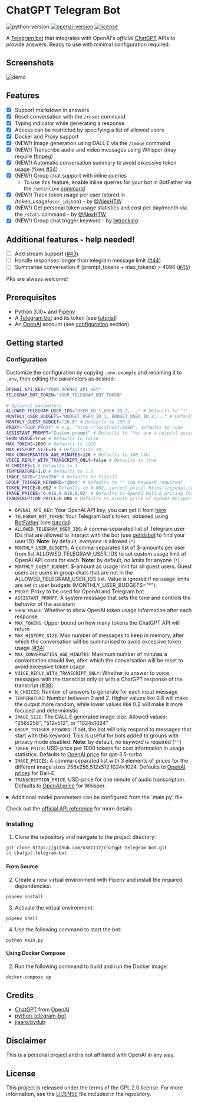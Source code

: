 # ChatGPT Telegram Bot
![python-version](https://img.shields.io/badge/python-3.10-blue.svg)
[![openai-version](https://img.shields.io/badge/openai-0.27.0-green.svg)](https://openai.com/)
[![license](https://img.shields.io/badge/License-GPL%202.0-brightgreen.svg)](LICENSE)

A [Telegram bot](https://core.telegram.org/bots/api) that integrates with OpenAI's _official_ [ChatGPT](https://openai.com/blog/chatgpt/) APIs to provide answers. Ready to use with minimal configuration required.

## Screenshots
![demo](https://user-images.githubusercontent.com/11541888/225114786-0d639854-b3e1-4214-b49a-e51ce8c40387.png)

## Features
- [x] Support markdown in answers
- [x] Reset conversation with the `/reset` command
- [x] Typing indicator while generating a response
- [x] Access can be restricted by specifying a list of allowed users
- [x] Docker and Proxy support
- [x] (NEW!) Image generation using DALL·E via the `/image` command
- [x] (NEW!) Transcribe audio and video messages using Whisper (may require [ffmpeg](https://ffmpeg.org))
- [x] (NEW!) Automatic conversation summary to avoid excessive token usage (fixes [#34](https://github.com/n3d1117/chatgpt-telegram-bot/issues/34))
- [x] (NEW!) Group chat support with inline queries 
  - To use this feature, enable inline queries for your bot in BotFather via the `/setinline` [command](https://core.telegram.org/bots/inline)
- [x] (NEW!) Track token usage per user (stored in /token_usage/`user_id`.json) - by [@AlexHTW](https://github.com/AlexHTW)
- [x] (NEW!) Get personal token usage statistics and cost per day/month via the `/stats` command - by [@AlexHTW](https://github.com/AlexHTW)
- [x] (NEW!) Group chat trigger keyword - by [@tracking](https://github.com/tracking)

## Additional features - help needed!
- [ ] Add stream support ([#43](https://github.com/n3d1117/chatgpt-telegram-bot/issues/43))
- [ ] Handle responses longer than telegram message limit ([#44](https://github.com/n3d1117/chatgpt-telegram-bot/issues/44))
- [ ] Summarise conversation if (prompt_tokens + max_tokens) > 4096 ([#45](https://github.com/n3d1117/chatgpt-telegram-bot/issues/45))

PRs are always welcome!

## Prerequisites
- Python 3.10+ and [Pipenv](https://pipenv.readthedocs.io/en/latest/)
- A [Telegram bot](https://core.telegram.org/bots#6-botfather) and its token (see [tutorial](https://core.telegram.org/bots/tutorial#obtain-your-bot-token))
- An [OpenAI](https://openai.com) account (see [configuration](#configuration) section)

## Getting started

### Configuration
Customize the configuration by copying `.env.example` and renaming it to `.env`, then editing the parameters as desired:
```bash
OPENAI_API_KEY="YOUR_OPENAI_API_KEY"
TELEGRAM_BOT_TOKEN="YOUR_TELEGRAM_BOT_TOKEN"

# Optional parameters
ALLOWED_TELEGRAM_USER_IDS="USER_ID_1,USER_ID_2,..." # Defaults to "*" (everyone)
MONTHLY_USER_BUDGETS="BUDGET_USER_ID_1, BUDGET_USER_ID_2,..." # Defaults to "*" (no restrictions)
MONTHLY_GUEST_BUDGET="20.0" # Defaults to 100.0
PROXY="YOUR_PROXY" # e.g. "http://localhost:8080", defaults to none
ASSISTANT_PROMPT="Custom prompt" # Defaults to "You are a helpful assistant."
SHOW_USAGE=true # Defaults to false
MAX_TOKENS=2000 # Defaults to 1200
MAX_HISTORY_SIZE=15 # Defaults to 10
MAX_CONVERSATION_AGE_MINUTES=120 # Defaults to 180 (3h)
VOICE_REPLY_WITH_TRANSCRIPT_ONLY=false # Defaults to true
N_CHOICES=1 # Defaults to 1
TEMPERATURE=1.0 # Defaults to 1.0
IMAGE_SIZE="256x256" # Defaults to 512x512
GROUP_TRIGGER_KEYWORD="@bot" # Defaults to "" (no keyword required)
TOKEN_PRICE=0.002 # Defaults to 0.002, current price: https://openai.com/pricing
IMAGE_PRICES="0.016,0.018,0.02" # Defaults to OpenAI Dall-E pricing for sizes 256x256,512x512,1024x1024
TRANSCRIPTION_PRICE=0.006 # Defaults to minute price of OpenAI Whisper of 0.006
```
* `OPENAI_API_KEY`: Your OpenAI API key, you can get it from [here](https://platform.openai.com/account/api-keys)
* `TELEGRAM_BOT_TOKEN`: Your Telegram bot's token, obtained using [BotFather](http://t.me/botfather) (see [tutorial](https://core.telegram.org/bots/tutorial#obtain-your-bot-token))
* `ALLOWED_TELEGRAM_USER_IDS`: A comma-separated list of Telegram user IDs that are allowed to interact with the bot (use [getidsbot](https://t.me/getidsbot) to find your user ID). **Note**: by default, *everyone* is allowed (`*`)
* `MONTHLY_USER_BUDGETS`: A comma-separated list of $-amounts per user from list ALLOWED_TELEGRAM_USER_IDS to set custom usage limit of OpenAI API costs for each. **Note**: by default, *no limits* for anyone (`*`)
* `MONTHLY_GUEST_BUDGET`: $-amount as usage limit for all guest users. Guest users are users in group chats that are not in the ALLOWED_TELEGRAM_USER_IDS list. Value is ignored if no usage limits are set in user budgets (MONTHLY_USER_BUDGETS="*").
* `PROXY`: Proxy to be used for OpenAI and Telegram bot
* `ASSISTANT_PROMPT`: A system message that sets the tone and controls the behavior of the assistant
* `SHOW_USAGE`: Whether to show OpenAI token usage information after each response
* `MAX_TOKENS`: Upper bound on how many tokens the ChatGPT API will return
* `MAX_HISTORY_SIZE`: Max number of messages to keep in memory, after which the conversation will be summarised to avoid excessive token usage ([#34](https://github.com/n3d1117/chatgpt-telegram-bot/issues/34))
* `MAX_CONVERSATION_AGE_MINUTES`: Maximum number of minutes a conversation should live, after which the conversation will be reset to avoid excessive token usage
* `VOICE_REPLY_WITH_TRANSCRIPT_ONLY`: Whether to answer to voice messages with the transcript only or with a ChatGPT response of the transcript ([#38](https://github.com/n3d1117/chatgpt-telegram-bot/issues/38))
* `N_CHOICES`: Number of answers to generate for each input message
* `TEMPERATURE`: Number between 0 and 2. Higher values like 0.8 will make the output more random, while lower values like 0.2 will make it more focused and deterministic
* `IMAGE_SIZE`: The DALL·E generated image size. Allowed values: "256x256", "512x512", or "1024x1024"
* `GROUP_TRIGGER_KEYWORD`: If set, the bot will only respond to messages that start with this keyword. This is useful for bots added to groups with privacy mode disabled. **Note**: by default, *no keyword* is required (`""`)
* `TOKEN_PRICE`: USD-price per 1000 tokens for cost information in usage statistics. Defaults to [OpenAI price](https://openai.com/pricing) for gpt-3.5-turbo.
* `IMAGE_PRICES`: A comma-separated list with 3 elements of prices for the different image sizes 256x256,512x512,1024x1024. Defaults to [OpenAI prices](https://openai.com/pricing) for Dall-E.
* `TRANSCRIPTION_PRICE`: USD-price for one minute of audio transcription. Defaults to [OpenAI price](https://openai.com/pricing) for Whisper.


<details><summary>Additional model parameters can be configured from the `main.py` file.</summary>

```python
{
    # 'gpt-3.5-turbo' or 'gpt-3.5-turbo-0301'
    'model': 'gpt-3.5-turbo',

    # Number between -2.0 and 2.0. Positive values penalize new tokens based on whether
    # they appear in the text so far, increasing the model's likelihood to talk about new topics. Defaults to 0
    'presence_penalty': 0,
    
    # Number between -2.0 and 2.0. Positive values penalize new tokens based on their existing
    # frequency in the text so far, decreasing the model's likelihood to repeat the same line verbatim. Defaults to 0
    'frequency_penalty': 0
}
```
</details>

Check out the [official API reference](https://platform.openai.com/docs/api-reference/chat) for more details.

### Installing
1. Clone the repository and navigate to the project directory:

```bash
git clone https://github.com/n3d1117/chatgpt-telegram-bot.git
cd chatgpt-telegram-bot
```

#### From Source
2. Create a new virtual environment with Pipenv and install the required dependencies:
```
pipenv install
```

3. Activate the virtual environment:
```
pipenv shell
```

4. Use the following command to start the bot:
```
python main.py
```

#### Using Docker Compose

2. Run the following command to build and run the Docker image:
```bash
docker-compose up
```

## Credits
- [ChatGPT](https://chat.openai.com/chat) from [OpenAI](https://openai.com)
- [python-telegram-bot](https://python-telegram-bot.org)
- [jiaaro/pydub](https://github.com/jiaaro/pydub)

## Disclaimer
This is a personal project and is not affiliated with OpenAI in any way.

## License
This project is released under the terms of the GPL 2.0 license. For more information, see the [LICENSE](LICENSE) file included in the repository.

